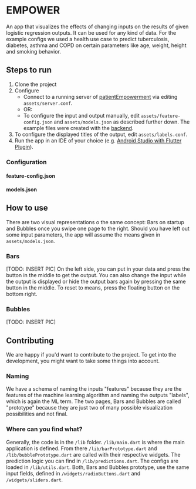 # EMPOWER

An app that visualizes the effects of changing inputs on the results of given logistic regression outputs.
It can be used for any kind of data. For the example configs we used a health use case to predict tuberculosis, diabetes, asthma and COPD on certain parameters like age, weight, height and smoking behavior.

## Steps to run
1. Clone the project
2. Configure
    * Connect to a running server of [patientEmpowerment](https://github.com/KBorchar/patientEmpowerment) via editing `assets/server.conf`. 
    * OR:
    * To configure the input and output manually, edit `assets/feature-config.json` and `assets/models.json` as described further down.
The example files were created with the [backend](https://github.com/KBorchar/patientEmpowerment).
3. To configure the displayed titles of the output, edit `assets/labels.conf`.
4. Run the app in an IDE of your choice (e.g. [Android Studio with Flutter Plugin](https://androiddvlpr.com/flutter-android-studio/)).

### Configuration
#### feature-config.json
#### models.json
## How to use
There are two visual representations o the same concept: Bars on startup and Bubbles once you swipe one page to the right.
Should you have left out some input parameters, the app will assume the means given in `assets/models.json`.

### Bars
[TODO: INSERT PIC]
On the left side, you can put in your data and press the button in the middle to get the output. You can also change the input while the output is displayed or hide the output bars again by pressing the same button in the middle. To reset to means, press the floating button on the bottom right.

### Bubbles
[TODO: INSERT PIC]


## Contributing
We are happy if you'd want to contribute to the project. To get into the development, you might want to take some things into account.
### Naming
We have a schema of naming the inputs "features" because they are the features of the machine learning algorithm and naming the outputs "labels", which is again the ML term.
The two pages, Bars and Bubbles are called "prototype" because they are just two of many possible visualization possibilities and not final.

### Where can you find what?
Generally, the code is in the `/lib` folder. `/lib/main.dart` is where the main application is defined. From there `/lib/barPrototype.dart` and `/lib/bubblePrototype.dart` are called with their respective widgets.
The prediction logic you can find in `/lib/predictions.dart`. The configs are loaded in `/lib/utils.dart`.
Both, Bars and Bubbles prototype, use the same input fields, defined in `/widgets/radioButtons.dart` and `/widgets/sliders.dart`.

